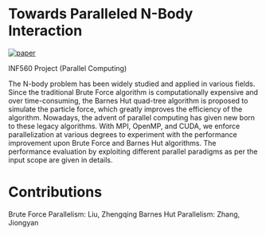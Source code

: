 # Towards Paralleled N-Body Interaction
[![paper](https://img.shields.io/badge/_-Paper-blue?logo=adobeacrobatreader)](https://github.com/Scofield626/INF560/blob/main/report/INF560_Report.pdf)&nbsp;&nbsp;

INF560 Project (Parallel Computing)

The N-body problem has been widely studied and applied in various fields. Since the traditional Brute Force algorithm is computationally expensive and over time-consuming, the Barnes Hut quad-tree algorithm is proposed to simulate the particle force, which greatly improves the efficiency of the algorithm. Nowadays, the advent of parallel computing has given new born to these legacy algorithms. With MPI, OpenMP, and CUDA, we enforce parallelization at various degrees to experiment with the performance improvement upon Brute Force and Barnes Hut algorithms. The performance evaluation by exploiting different parallel paradigms as per the input scope are given in details.  
# Contributions
Brute Force Parallelism: Liu, Zhengqing
Barnes Hut Parallelism: Zhang, Jiongyan
